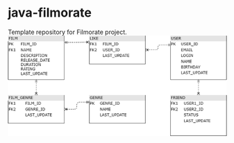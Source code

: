# java-filmorate
Template repository for Filmorate project.
![Схема БД](/src/main/resources/FILMS_USERS.drawio.png)
